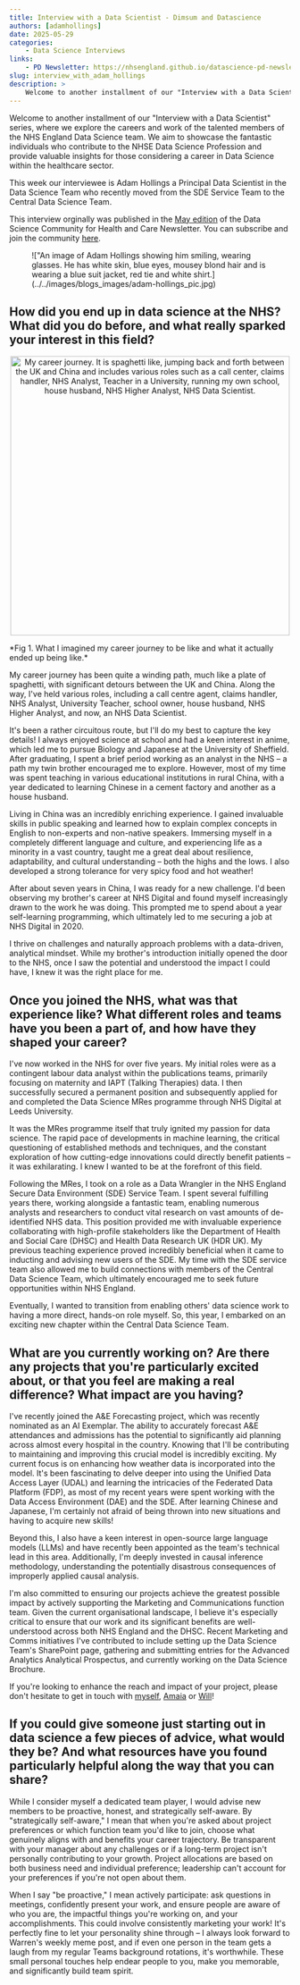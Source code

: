 ```yaml
---
title: Interview with a Data Scientist - Dimsum and Datascience
authors: [adamhollings]
date: 2025-05-29
categories: 
    - Data Science Interviews
links:
    - PD Newsletter: https://nhsengland.github.io/datascience-pd-newsletter/posts/2025_05/newsletter.html
slug: interview_with_adam_hollings
description: >
    Welcome to another installment of our "Interview with a Data Scientist" series, where we explore the careers and work of the talented members of the NHS England Data Science team. This week our interviewee is Adam Hollings a Principal Data Scientist in the Data Science Team who recently moved from the SDE Service Team to the Central Data Science Team.
---
```


Welcome to another installment of our "Interview with a Data Scientist" series, where we explore the careers and work of the talented members of the NHS England Data Science team. We aim to showcase the fantastic individuals who contribute to the NHSE Data Science Profession and provide valuable insights for those considering a career in Data Science within the healthcare sector.

This week our interviewee is Adam Hollings a Principal Data Scientist in the Data Science Team who recently moved from the SDE Service Team to the Central Data Science Team.

This interview orginally was published in the [May edition](https://nhsengland.github.io/datascience-pd-newsletter/posts/2025_05/newsletter.html) of the Data Science Community for Health and Care Newsletter. You can subscribe and join the community [here](https://forms.office.com/pages/responsepage.aspx?id=slTDN7CF9UeyIge0jXdO48pr_29hyJFKpCZ7SYYvjeFUNUVPMUk0STlDRlJMNklIWEI3V0NZVTZXVS4u&route=shorturl).

<!-- more -->

<figure class="inline end" markdown>
!["An image of Adam Hollings showing him smiling, wearing glasses. He has white skin, blue eyes, mousey blond hair and is wearing a blue suit jacket, red tie and white shirt.](../../images/blogs_images/adam-hollings_pic.jpg)
</figure>

## How did you end up in data science at the NHS? What did you do before, and what really sparked your interest in this field?

<p align="center">
<img src="https://nhsengland.github.io/datascience-pd-newsletter/posts/2025_05/adam_hollings_career_journey.jpg" width=500 alt = "My career journey. It is spaghetti like, jumping back and forth between the UK and China and includes various roles such as a call center, claims handler, NHS Analyst, Teacher in a University, running my own school, house husband, NHS Higher Analyst, NHS Data Scientist."
 />
</p>
*Fig 1. What I imagined my career journey to be like and what it actually ended up being like.*

My career journey has been quite a winding path, much like a plate of spaghetti, with significant detours between the UK and China. Along the way, I've held various roles, including a call centre agent, claims handler, NHS Analyst, University Teacher, school owner, house husband, NHS Higher Analyst, and now, an NHS Data Scientist.

It's been a rather circuitous route, but I'll do my best to capture the key details! I always enjoyed science at school and had a keen interest in anime, which led me to pursue Biology and Japanese at the University of Sheffield. After graduating, I spent a brief period working as an analyst in the NHS – a path my twin brother encouraged me to explore. However, most of my time was spent teaching in various educational institutions in rural China, with a year dedicated to learning Chinese in a cement factory and another as a house husband.

Living in China was an incredibly enriching experience. I gained invaluable skills in public speaking and learned how to explain complex concepts in English to non-experts and non-native speakers. Immersing myself in a completely different language and culture, and experiencing life as a minority in a vast country, taught me a great deal about resilience, adaptability, and cultural understanding – both the highs and the lows. I also developed a strong tolerance for very spicy food and hot weather!

After about seven years in China, I was ready for a new challenge. I'd been observing my brother's career at NHS Digital and found myself increasingly drawn to the work he was doing. This prompted me to spend about a year self-learning programming, which ultimately led to me securing a job at NHS Digital in 2020.

I thrive on challenges and naturally approach problems with a data-driven, analytical mindset. While my brother's introduction initially opened the door to the NHS, once I saw the potential and understood the impact I could have, I knew it was the right place for me.

## Once you joined the NHS, what was that experience like? What different roles and teams have you been a part of, and how have they shaped your career?

I've now worked in the NHS for over five years. My initial roles were as a contingent labour data analyst within the publications teams, primarily focusing on maternity and IAPT (Talking Therapies) data. I then successfully secured a permanent position and subsequently applied for and completed the Data Science MRes programme through NHS Digital at Leeds University.

It was the MRes programme itself that truly ignited my passion for data science. The rapid pace of developments in machine learning, the critical questioning of established methods and techniques, and the constant exploration of how cutting-edge innovations could directly benefit patients – it was exhilarating. I knew I wanted to be at the forefront of this field.

Following the MRes, I took on a role as a Data Wrangler in the NHS England Secure Data Environment (SDE) Service Team. I spent several fulfilling years there, working alongside a fantastic team, enabling numerous analysts and researchers to conduct vital research on vast amounts of de-identified NHS data. This position provided me with invaluable experience collaborating with high-profile stakeholders like the Department of Health and Social Care (DHSC) and Health Data Research UK (HDR UK). My previous teaching experience proved incredibly beneficial when it came to inducting and advising new users of the SDE. My time with the SDE service team also allowed me to build connections with members of the Central Data Science Team, which ultimately encouraged me to seek future opportunities within NHS England.

Eventually, I wanted to transition from enabling others' data science work to having a more direct, hands-on role myself. So, this year, I embarked on an exciting new chapter within the Central Data Science Team.

## What are you currently working on? Are there any projects that you're particularly excited about, or that you feel are making a real difference? What impact are you having?

I've recently joined the A&E Forecasting project, which was recently nominated as an AI Exemplar. The ability to accurately forecast A&E attendances and admissions has the potential to significantly aid planning across almost every hospital in the country. Knowing that I'll be contributing to maintaining and improving this crucial model is incredibly exciting. My current focus is on enhancing how weather data is incorporated into the model. It's been fascinating to delve deeper into using the Unified Data Access Layer (UDAL) and learning the intricacies of the Federated Data Platform (FDP), as most of my recent years were spent working with the Data Access Environment (DAE) and the SDE. After learning Chinese and Japanese, I'm certainly not afraid of being thrown into new situations and having to acquire new skills!

Beyond this, I also have a keen interest in open-source large language models (LLMs) and have recently been appointed as the team's technical lead in this area. Additionally, I'm deeply invested in causal inference methodology, understanding the potentially disastrous consequences of improperly applied causal analysis.

I'm also committed to ensuring our projects achieve the greatest possible impact by actively supporting the Marketing and Communications function team. Given the current organisational landscape, I believe it's especially critical to ensure that our work and its significant benefits are well-understood across both NHS England and the DHSC. Recent Marketing and Comms initiatives I've contributed to include setting up the Data Science Team's SharePoint page, gathering and submitting entries for the Advanced Analytics Analytical Prospectus, and currently working on the Data Science Brochure.

If you're looking to enhance the reach and impact of your project, please don't hesitate to get in touch with [myself](adam.hollings1@nhs.net), [Amaia](amaia.imazblanco1@nhs.net) or [Will](william.poulett1@nhs.net)!

## If you could give someone just starting out in data science a few pieces of advice, what would they be? And what resources have you found particularly helpful along the way that you can share?

While I consider myself a dedicated team player, I would advise new members to be proactive, honest, and strategically self-aware. By "strategically self-aware," I mean that when you're asked about project preferences or which function team you'd like to join, choose what genuinely aligns with and benefits your career trajectory. Be transparent with your manager about any challenges or if a long-term project isn't personally contributing to your growth. Project allocations are based on both business need and individual preference; leadership can't account for your preferences if you're not open about them.

When I say "be proactive," I mean actively participate: ask questions in meetings, confidently present your work, and ensure people are aware of who you are, the impactful things you're working on, and your accomplishments. This could involve consistently marketing your work! It's perfectly fine to let your personality shine through – I always look forward to Warren's weekly meme post, and if even one person in the team gets a laugh from my regular Teams background rotations, it's worthwhile. These small personal touches help endear people to you, make you memorable, and significantly build team spirit.
